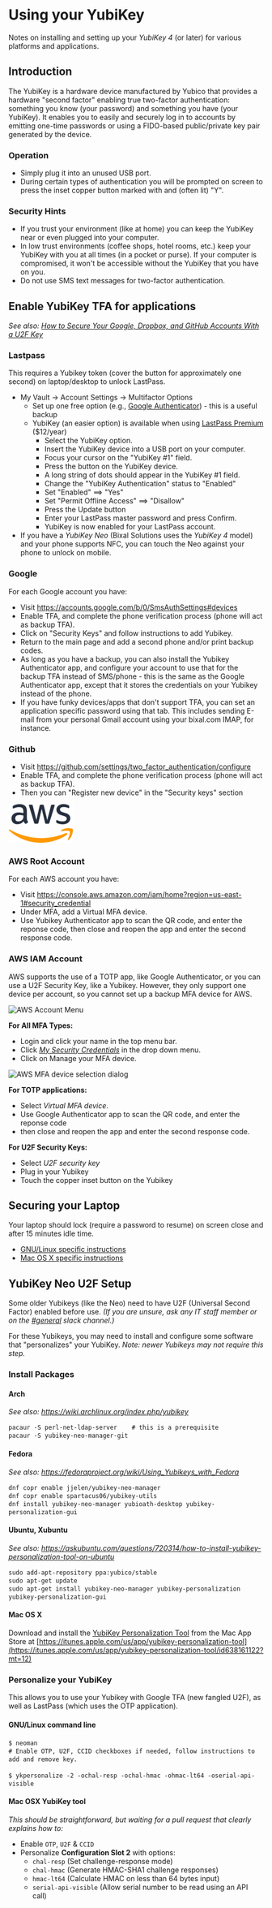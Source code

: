 # Using your YubiKey

Notes on installing and setting up your *YubiKey 4* (or later) for various platforms and applications.

## Introduction

The YubiKey is a hardware device manufactured by Yubico that provides a hardware "second factor" enabling true two-factor authentication: something you know (your password) and something you have (your YubiKey). It enables you to easily and securely log in to accounts by emitting one-time passwords or using a FIDO-based public/private key pair generated by the device.

### Operation

* Simply plug it into an unused USB port.
* During certain types of authentication you will be prompted on screen to press the inset copper button marked with and (often lit) "Y".

### Security Hints

* If you trust your environment (like at home) you can keep the YubiKey near or even plugged into your computer.
* In low trust environments (coffee shops, hotel rooms, etc.) keep your YubiKey with you at all times (in a pocket or purse). If your computer is compromised, it won't be accessible without the YubiKey that you have on you.
* Do not use SMS text messages for two-factor authentication.

## Enable YubiKey TFA for applications

*See also: [How to Secure Your Google, Dropbox, and GitHub Accounts With a U2F Key](http://www.howtogeek.com/232360/how-to-secure-your-google-dropbox-and-github-accounts-with-a-u2f-key/)*

### Lastpass

This requires a Yubikey token (cover the button for approximately one second) on laptop/desktop to unlock LastPass.

* My Vault -> Account Settings -> Multifactor Options
  * Set up one free option (e.g., [Google Authenticator](https://support.google.com/accounts/answer/1066447?hl=en)) - this is a useful backup
  * YubiKey (an easier option) is available when using [LastPass Premium](https://lastpass.com/yubico/) ($12/year)
    * Select the YubiKey option.
    * Insert the YubiKey device into a USB port on your computer.
    * Focus your cursor on the "YubiKey #1" field.
    * Press the button on the YubiKey device.
    * A long string of dots should appear in the YubiKey #1 field.
    * Change the "YubiKey Authentication" status to "Enabled"
    * Set "Enabled" ==> "Yes"
    * Set "Permit Offline Access" ==> "Disallow"
    * Press the Update button
    * Enter your LastPass master password and press Confirm.
    * YubiKey is now enabled for your LastPass account.
* If you have a *YubiKey Neo* (Bixal Solutions uses the *YubiKey 4* model) and your phone supports NFC, you can touch the Neo against your phone to unlock on mobile.

### Google

For each Google account you have:

* Visit <https://accounts.google.com/b/0/SmsAuthSettings#devices>
* Enable TFA, and complete the phone verification process (phone will act as backup TFA).
* Click on "Security Keys" and follow instructions to add Yubikey.
* Return to the main page and add a second phone and/or print backup codes.
* As long as you have a backup, you can also install the Yubikey Authenticator app, and configure your account to use that for the backup TFA instead of SMS/phone - this is the same as the Google Authenticator app, except that it stores the credentials on your Yubikey instead of the phone.
* If you have funky devices/apps that don't support TFA, you can set an application specific password using that tab. This includes sending E-mail from your personal Gmail account using your bixal.com IMAP, for instance.

### Github

* Visit <https://github.com/settings/two_factor_authentication/configure>
* Enable TFA, and complete the phone verification process (phone will act as backup TFA).
* Then you can "Register new device" in the "Security keys" section

![AWS](images/AWS_Logo.png)

### AWS Root Account

For each AWS account you have:

* Visit <https://console.aws.amazon.com/iam/home?region=us-east-1#security_credential>
* Under MFA, add a Virtual MFA device.
* Use Yubikey Authenticator app to scan the QR code, and enter the reponse code, then close and reopen the app and enter the second response code.

### AWS IAM Account

AWS supports the use of a TOTP app, like Google Authenticator, or you can use a U2F Security Key, like a Yubikey.  However, they only support one device per account, so you cannot set up a backup MFA device for AWS.

![AWS Account Menu](AWS-Account-Menu.png)

**For All MFA Types:**

* Login and click your name in the top menu bar.
* Click [_My Security Credentials_](https://console.aws.amazon.com/iam/home?region=us-east-1#security_credential) in the drop down menu.
* Click on Manage your MFA device.

![AWS MFA device selection dialog](AWS-MFA.png)

**For TOTP applications:**

* Select _Virtual MFA device_.
* Use Google Authenticator app to scan the QR code, and enter the reponse code
* then close and reopen the app and enter the second response code.

**For U2F Security Keys:**

* Select _U2F security key_
* Plug in your Yubikey
* Touch the copper inset button on the Yubikey

## Securing your Laptop

Your laptop should lock (require a password to resume) on screen close and after 15 minutes idle time.

* [GNU/Linux specific instructions](linux.md)
* [Mac OS X specific instructions](macosx.md)

## YubiKey Neo U2F Setup

Some older Yubikeys (like the Neo) need to have U2F (Universal Second Factor) enabled before use. *(If you are unsure, ask any IT staff member or on the [#general](https://civicactions.slack.com/messages/general) slack channel.)*

For these Yubikeys, you may need to install and configure some software that "personalizes" your YubiKey. *Note: newer Yubikeys may not require this step.*

### Install Packages

#### Arch

*See also: <https://wiki.archlinux.org/index.php/yubikey>*

```
pacaur -S perl-net-ldap-server    # this is a prerequisite
pacaur -S yubikey-neo-manager-git
```

#### Fedora

*See also: <https://fedoraproject.org/wiki/Using_Yubikeys_with_Fedora>*

```
dnf copr enable jjelen/yubikey-neo-manager
dnf copr enable spartacus06/yubikey-utils
dnf install yubikey-neo-manager yubioath-desktop yubikey-personalization-gui
```

#### Ubuntu, Xubuntu

*See also: <https://askubuntu.com/questions/720314/how-to-install-yubikey-personalization-tool-on-ubuntu>*

```
sudo add-apt-repository ppa:yubico/stable
sudo apt-get update
sudo apt-get install yubikey-neo-manager yubikey-personalization yubikey-personalization-gui
```

#### Mac OS X

Download and install the [YubiKey Personalization Tool](https://itunes.apple.com/us/app/yubikey-personalization-tool/id638161122?mt=12) from the Mac App Store at [https://itunes.apple.com/us/app/yubikey-personalization-tool](https://itunes.apple.com/us/app/yubikey-personalization-tool/id638161122?mt=12)

### Personalize your YubiKey

This allows you to use your Yubikey with Google TFA (new fangled U2F), as well as LastPass (which uses the OTP application).

#### GNU/Linux command line

```
$ neoman
# Enable OTP, U2F, CCID checkboxes if needed, follow instructions to add and remove key.

​$ ykpersonalize -2 -ochal-resp -ochal-hmac -ohmac-lt64 -oserial-api-visible
```

#### Mac OSX YubiKey tool

*This should be straightforward, but waiting for a pull request that clearly explains how to:*

* Enable `OTP`, `U2F` & `CCID`
* Personalize **Configuration Slot 2** with options:
  * `chal-resp` (Set challenge-response mode)
  * `chal-hmac` (Generate HMAC-SHA1 challenge responses)
  * `hmac-lt64` (Calculate HMAC on less than 64 bytes input)
  * `serial-api-visible` (Allow serial number to be read using an API call)
